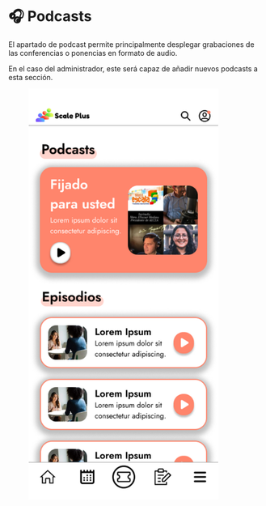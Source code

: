 # 🎧 Podcasts

El apartado de podcast permite principalmente desplegar grabaciones de las conferencias o ponencias en formato de audio.

En el caso del administrador, este será capaz de añadir nuevos podcasts a esta sección.

<figure><img src="../.gitbook/assets/iPhone_14_-_Podcasts.png" alt="" width="375"><figcaption></figcaption></figure>
